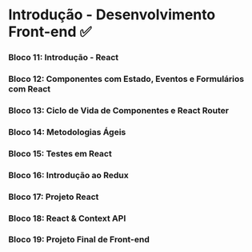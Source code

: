 # Introdução - Desenvolvimento Front-end :white_check_mark:

### Bloco 11: Introdução - React
### Bloco 12: Componentes com Estado, Eventos e Formulários com React
### Bloco 13: Ciclo de Vida de Componentes e React Router
### Bloco 14: Metodologias Ágeis
### Bloco 15: Testes em React
### Bloco 16: Introdução ao Redux
### Bloco 17: Projeto React
### Bloco 18: React & Context API
### Bloco 19: Projeto Final de Front-end
